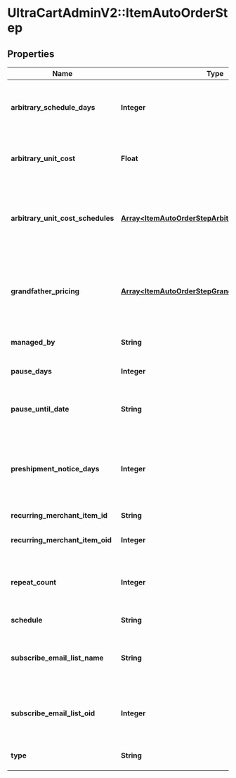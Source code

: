 # UltraCartAdminV2::ItemAutoOrderStep

## Properties
Name | Type | Description | Notes
------------ | ------------- | ------------- | -------------
**arbitrary_schedule_days** | **Integer** | If the schedule is arbitrary, then this is the number of days | [optional] 
**arbitrary_unit_cost** | **Float** | Arbitrary unit cost used to override the regular item cost | [optional] 
**arbitrary_unit_cost_schedules** | [**Array&lt;ItemAutoOrderStepArbitraryUnitCostSchedule&gt;**](ItemAutoOrderStepArbitraryUnitCostSchedule.md) | Arbitrary unit costs schedules for more advanced discounting by rebill attempt | [optional] 
**grandfather_pricing** | [**Array&lt;ItemAutoOrderStepGrandfatherPricing&gt;**](ItemAutoOrderStepGrandfatherPricing.md) | Grand-father pricing configuration if the rebill schedule has changed over time | [optional] 
**managed_by** | **String** | Managed by (defaults to UltraCart) | [optional] 
**pause_days** | **Integer** | Number of days to pause | [optional] 
**pause_until_date** | **String** | Wait for this step to happen until the specified date | [optional] 
**preshipment_notice_days** | **Integer** | If set, a pre-shipment notice is sent to the customer this many days in advance | [optional] 
**recurring_merchant_item_id** | **String** | Item id to rebill | [optional] 
**recurring_merchant_item_oid** | **Integer** | Item object identifier to rebill | [optional] 
**repeat_count** | **Integer** | Number of times to rebill.  Last step can be null for infinite | [optional] 
**schedule** | **String** | Frequency of the rebill | [optional] 
**subscribe_email_list_name** | **String** | Email list name to subscribe the customer to when the rebill occurs | [optional] 
**subscribe_email_list_oid** | **Integer** | Email list identifier to subscribe the customer to when this rebill occurs | [optional] 
**type** | **String** | Type of step (item or pause) | [optional] 


